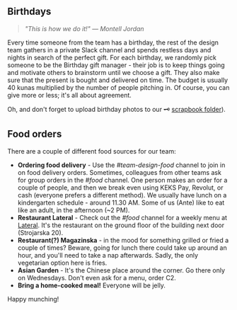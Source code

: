 ## Birthdays

> *"This is how we do it!" — Montell Jordan*

Every time someone from the team has a birthday, the rest of the design team gathers in a private Slack channel and spends restless days and nights in search of the perfect gift. For each birthday, we randomly pick someone to be the Birthday gift manager - their job is to keep things going and motivate others to brainstorm until we choose a gift. They also make sure that the present is bought and delivered on time. The budget is usually 40 kunas multiplied by the number of people pitching in. Of course, you can give more or less; it's all about agreement.

Oh, and don't forget to upload birthday photos to our 🗝 [scrapbook folder](https://drive.google.com/drive/folders/1LvWpKhQhtg4zaJybv5-GY9CiKTl2mWsN?usp=sharing)).


## Food orders

There are a couple of different food sources for our team:

- **Ordering food delivery** - Use the *#team-design-food* channel to join in on food delivery orders. Sometimes, colleagues from other teams ask for group orders in the *#food* channel. One person makes an order for a couple of people, and then we break even using KEKS Pay, Revolut, or cash (everyone prefers a different method). We usually have lunch on a kindergarten schedule - around 11.30 AM. Some of us (Ante) like to eat like an adult, in the afternoon (~2 PM).
- **Restaurant Lateral** - Check out the *#food* channel for a weekly menu at [Lateral](https://www.facebook.com/restoranlateral/). It's the restaurant on the ground floor of the building next door (Strojarska 20).
- **Restaurant(?) Magazinska** - in the mood for something grilled or fried a couple of times? Beware, going for lunch there could take up around an hour, and you'll need to take a nap afterwards. Sadly, the only vegetarian option here is fries.
- **Asian Garden** - It's the Chinese place around the corner. Go there only on Wednesdays. Don't even ask for a menu, order C2.
- **Bring a home-cooked meal!** Everyone will be jelly.

Happy munching!
